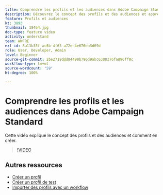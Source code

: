 ```yaml
---
title: Comprendre les profils et les audiences dans Adobe Campaign Standard
description: Découvrez le concept des profils et des audiences et apprenez à créer des profils et des audiences.
feature: Profils et audiences
kt: 3893
thumbnail: 18464.jpg
doc-type: feature video
activity: understand
team: WWFRE
exl-id: 8a11b35f-ac6b-4f63-a72e-4e676ea3d69d
role: User, Developer, Admin
level: Beginner
source-git-commit: 2be2719ddd84490b796d9abc6300376fa896ff0c
workflow-type: tm+mt
source-wordcount: '59'
ht-degree: 100%

---
```


# Comprendre les profils et les audiences dans Adobe Campaign Standard

Cette vidéo explique le concept des profils et des audiences et comment en créer.

>[!VIDEO](https://video.tv.adobe.com/v/18464?quality=12)

## Autres ressources

* [Créer un profil](/help/profiles-and-audiences/creating-a-profile.md)
* [Créer un profil de test](/help/profiles-and-audiences/test-profiles.md)
* [Importer des profils avec un workflow](/help/managing-processes-and-data/importing-profiles.md)
